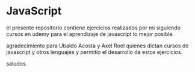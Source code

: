 # JavaScript

el presente repositorio contiene ejercicios realizados por mi siguiendo cursos en udemy para el aprendizaje de javascript lo mejor posible.

agradecimiento para Ubaldo Acosta y Axel Roel quienes dictan cursos de javascript y otros lenguajes y permitio el desarrollo de estos ejercicios.

saludos.
